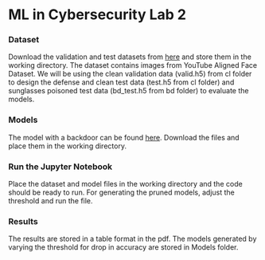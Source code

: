 # ML in Cybersecurity Lab 2

### Dataset
Download the validation and test datasets from [here](https://drive.google.com/drive/folders/1Rs68uH8Xqa4j6UxG53wzD0uyI8347dSq) and store them in the working directory.
The dataset contains images from YouTube Aligned Face Dataset.
We will be using the clean validation data (valid.h5) from cl folder to design the defense and clean test data (test.h5 from cl folder) and sunglasses poisoned test data (bd_test.h5 from bd folder) to evaluate the models.

### Models
The model with a backdoor can be found [here](https://github.com/csaw-hackml/CSAW-HackML-2020/tree/master/lab3/models).
Download the files and place them in the working directory. 

### Run the Jupyter Notebook
Place the dataset and model files in the working directory and the code should be ready to run. 
For generating the pruned models, adjust the threshold and run the file. 

### Results
The results are stored in a table format in the pdf. 
The models generated by varying the threshold for drop in accuracy are stored in Models folder. 
